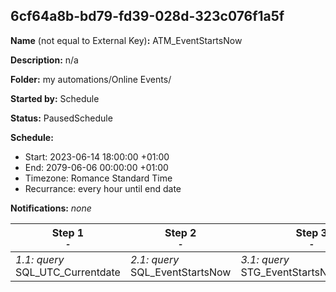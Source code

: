 ## 6cf64a8b-bd79-fd39-028d-323c076f1a5f

**Name** (not equal to External Key)**:** ATM_EventStartsNow

**Description:** n/a

**Folder:** my automations/Online Events/

**Started by:** Schedule

**Status:** PausedSchedule

**Schedule:**

* Start: 2023-06-14 18:00:00 +01:00
* End: 2079-06-06 00:00:00 +01:00
* Timezone: Romance Standard Time
* Recurrance: every hour until end date

**Notifications:** _none_


| Step 1<br>_<small>-</small>_ | Step 2<br>_<small>-</small>_ | Step 3<br>_<small>-</small>_ |
| --- | --- | --- |
| _1.1: query_<br>SQL_UTC_Currentdate | _2.1: query_<br>SQL_EventStartsNow | _3.1: query_<br>STG_EventStartsNow_Dummy |
